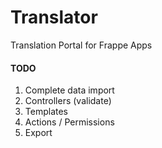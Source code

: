 # Translator

Translation Portal for Frappe Apps

#### TODO

1. Complete data import
1. Controllers (validate)
1. Templates
1. Actions / Permissions
1. Export

